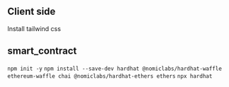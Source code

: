 ## Client side
  Install tailwind css


## smart_contract
  `npm init -y`
  `npm install --save-dev hardhat @nomiclabs/hardhat-waffle ethereum-waffle chai @nomiclabs/hardhat-ethers ethers`
  `npx hardhat`